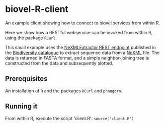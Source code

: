 # biovel-R-client
An example client showing how to connect to biovel services from within R.

Here we show how a RESTful webservice can be invoked from within R, using the package `RCurl`.

This small example uses the [NeXMLExtractor REST endpoint](https://www.biodiversitycatalogue.org/rest_methods/222) published in the 
[Biodiversity catalogue](https://www.biodiversitycatalogue.org) to extract sequence data from a [NeXML](http://www.nexml.org/) file.
The data is returned in FASTA format, and a simple neighbor-joining tree is constructed from the data and subsequently plotted.

## Prerequisites
An installation of `R` and the packages `RCurl` and `phangorn`.

## Running it
From within R, execute the script 'client.R':
`source('client.R')`
